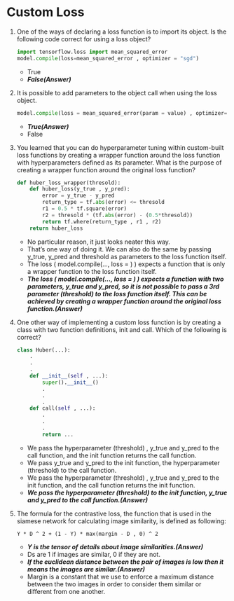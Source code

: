 # Custom Loss

1. One of the ways of declaring a loss function is to import its object. Is the following code correct for using a loss object?

   ```python
   import tensorflow.loss import mean_squared_error
   model.compile(loss=mean_squared_error , optimizer = "sgd")
   ```

   - True
   - **_False(Answer)_**

2. It is possible to add parameters to the object call when using the loss object.

   ```python
   model.compile(loss = mean_squared_error(param = value) , optimizer="sgd")
   ```

   - **_True(Answer)_**
   - False

3. You learned that you can do hyperparameter tuning within custom-built loss functions by creating a wrapper function around the loss
   function with hyperparameters defined as its parameter. What is the purpose of creating a wrapper function around the original loss function?

   ```python
   def huber_loss_wrapper(thresold):
       def huber_loss(y_true , y_pred):
           error = y_true - y_pred
           return_type = tf.abs(error) <= thresold
           r1 = 0.5 * tf.square(error)
           r2 = thresold * (tf.abs(error) - (0.5*thresold))
           return tf.where(return_type , r1 , r2)
       return huber_loss
   ```

   - No particular reason, it just looks neater this way.
   - That’s one way of doing it. We can also do the same by passing y_true, y_pred and threshold as parameters to the loss function itself.
   - The loss ( model.compile(..., loss = ) ) expects a function that is only a wrapper function to the loss function itself.
   - **_The loss ( model.compile(..., loss = ) ) expects a function with two parameters, y_true and y_pred, so it is not possible to pass
     a 3rd parameter (threshold) to the loss function itself. This can be achieved by creating a wrapper function around the original loss function.(Answer)_**

4. One other way of implementing a custom loss function is by creating a class with two function definitions, init and call. Which of the following is correct?

   ```python
   class Huber(...):
       .
       .
       .
       def __init__(self , ...):
           super().__init__()
           .
           .
           .
       def call(self , ...):
           .
           .
           .
           return ...
   ```

   - We pass the hyperparameter (threshold) , y_true and y_pred to the call function, and the init function returns the call function.
   - We pass y_true and y_pred to the init function, the hyperparameter (threshold) to the call function.
   - We pass the hyperparameter (threshold) , y_true and y_pred to the init function, and the call function returns the init function.
   - **_We pass the hyperparameter (threshold) to the init function, y_true and y_pred to the call function.(Answer)_**

5. The formula for the contrastive loss, the function that is used in the siamese network for calculating image similarity, is defined as following:

   `Y * D ^ 2 + (1 - Y) * max(margin - D , 0) ^ 2`

   - **_Y is the tensor of details about image similarities.(Answer)_**
   - Ds are 1 if images are similar, 0 if they are not.
   - **_If the euclidean distance between the pair of images is low then it means the images are similar.(Answer)_**
   - Margin is a constant that we use to enforce a maximum distance between the two images in order to consider them similar or different from one another.
